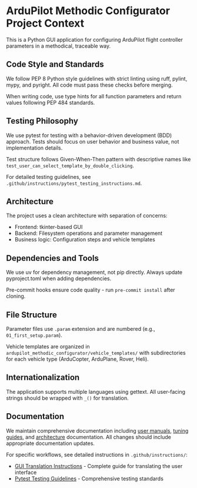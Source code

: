 # ArduPilot Methodic Configurator Project Context

This is a Python GUI application for configuring ArduPilot flight controller parameters in a methodical, traceable way.

## Code Style and Standards

We follow PEP 8 Python style guidelines with strict linting using ruff, pylint, mypy, and pyright. All code must pass these checks before merging.

When writing code, use type hints for all function parameters and return values following PEP 484 standards.

## Testing Philosophy

We use pytest for testing with a behavior-driven development (BDD) approach. Tests should focus on user behavior and business value, not implementation details.

Test structure follows Given-When-Then pattern with descriptive names like `test_user_can_select_template_by_double_clicking`.

For detailed testing guidelines, see `.github/instructions/pytest_testing_instructions.md`.

## Architecture

The project uses a clean architecture with separation of concerns:
- Frontend: tkinter-based GUI
- Backend: Filesystem operations and parameter management
- Business logic: Configuration steps and vehicle templates

## Dependencies and Tools

We use uv for dependency management, not pip directly. Always update pyproject.toml when adding dependencies.

Pre-commit hooks ensure code quality - run `pre-commit install` after cloning.

## File Structure

Parameter files use `.param` extension and are numbered (e.g., `01_first_setup.param`).

Vehicle templates are organized in `ardupilot_methodic_configurator/vehicle_templates/` with subdirectories for each vehicle type (ArduCopter, ArduPlane, Rover, Heli).

## Internationalization

The application supports multiple languages using gettext. All user-facing strings should be wrapped with `_()` for translation.

## Documentation

We maintain comprehensive documentation including [user manuals](../USERMANUAL.md), [tuning guides](../TUNING_GUIDE_ArduCopter.md), and [architecture](../ARCHITECTURE.md) documentation.
All changes should include appropriate documentation updates.

For specific workflows, see detailed instructions in `.github/instructions/`:
- [GUI Translation Instructions](.github/instructions/gui_translation_instructions.md) - Complete guide for translating the user interface
- [Pytest Testing Guidelines](.github/instructions/pytest_testing_instructions.md) - Comprehensive testing standards
